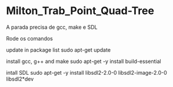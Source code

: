 # Milton_Trab_Point_Quad-Tree

A parada precisa de gcc, make e SDL

Rode os comandos

update in package list
sudo apt-get update

install gcc, g++ and make
sudo apt-get -y install build-essential

intall SDL
sudo apt-get -y install libsdl2-2.0-0 libsdl2-image-2.0-0 libsdl2*dev